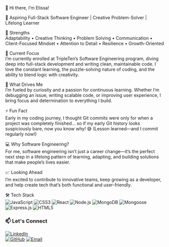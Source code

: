 👋 Hi there, I’m Elissa!  

🚀 Aspiring Full-Stack Software Engineer | Creative Problem-Solver | Lifelong Learner

💪 Strengths  
Adaptability • Creative Thinking • Problem Solving • Communication • Client-Focused Mindset • Attention to Detail • Resilience • Growth-Oriented

🌱 Current Focus  
I’m currently enrolled at TripleTen’s Software Engineering program, diving deep into full-stack development and writing clean, maintainable code. I love the constant learning, the puzzle-solving nature of coding, and the ability to blend logic with creativity.

🔎 What Drives Me  
I’m fueled by curiosity and a passion for continuous learning. Whether I’m debugging an issue, writing scalable code, or improving user experience, I bring focus and determination to everything I build.

⚡ Fun Fact  
Early in my coding journey, I thought Git commits were only for when a project was completely finished… so if my early Git history looks suspiciously bare, now you know why! 😅 (Lesson learned—and I commit regularly now!)

💻 Why Software Engineering?  
For me, software engineering isn’t just a career change—it’s the perfect next step in a lifelong pattern of learning, adapting, and building solutions that make people’s lives easier.

📈 Looking Ahead  
I’m excited to contribute to innovative teams, keep growing as a developer, and help create tech that’s both functional and user-friendly.

🛠️ Tech Stack  
![JavaScript](https://img.shields.io/badge/-JavaScript-F7DF1E?style=flat-square&logo=javascript&logoColor=black)
![CSS3](https://img.shields.io/badge/-CSS3-1572B6?style=flat-square&logo=css3)
![React](https://img.shields.io/badge/-React-61DAFB?style=flat-square&logo=react&logoColor=black)
![Node.js](https://img.shields.io/badge/-Node.js-339933?style=flat-square&logo=nodedotjs&logoColor=white)
![MongoDB](https://img.shields.io/badge/-MongoDB-47A248?style=flat-square&logo=mongodb&logoColor=white)
![Mongoose](https://img.shields.io/badge/-Mongoose-880000?style=flat-square&logo=mongoose&logoColor=white)
![Express.js](https://img.shields.io/badge/-Express.js-000000?style=flat-square&logo=express&logoColor=white)
![HTML5](https://img.shields.io/badge/-HTML5-E34F26?style=flat-square&logo=html5&logoColor=white)

### 📫 Let's Connect

[![LinkedIn](https://img.shields.io/badge/-LinkedIn-0077B5?style=flat-square&logo=linkedin&logoColor=white)](https://www.linkedin.com/in/elissanyberg)  
[![GitHub](https://img.shields.io/badge/-GitHub-181717?style=flat-square&logo=github&logoColor=white)](https://github.com/enyberg09) 
[![Email](https://img.shields.io/badge/-Email-D14836?style=flat-square&logo=gmail&logoColor=white)](mailto:esnyberg08@gmail.com)
